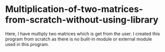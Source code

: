 # Multiplication-of-two-matrices-from-scratch-without-using-library
Here, I have multiply two matrices which is get from the user. I created this program from scratch as there is no built-in module or external module used in this program.
